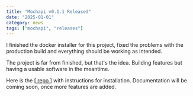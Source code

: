 ```yaml
---
title: "Mochapi v0.1.1 Released"
date: "2025-01-01"
category: news
tags: ["mochapi", "releases"]
---
```


I finished the docker installer for this project, fixed the problems
with the production build and everything should be working as intended.

The project is far from finished, but that's the idea. Building features
but having a usable software in the meantime. 

Here is the [[ repo ]](https://github.com/gerardo-m/mochapi) with
instructions for installation. Documentation will be coming soon, once
more features are added.